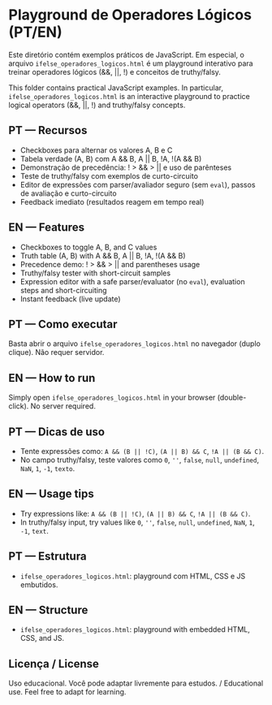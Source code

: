 # Playground de Operadores Lógicos (PT/EN)

Este diretório contém exemplos práticos de JavaScript. Em especial, o arquivo `ifelse_operadores_logicos.html` é um playground interativo para treinar operadores lógicos (&&, ||, !) e conceitos de truthy/falsy.

This folder contains practical JavaScript examples. In particular, `ifelse_operadores_logicos.html` is an interactive playground to practice logical operators (&&, ||, !) and truthy/falsy concepts.

## PT — Recursos

- Checkboxes para alternar os valores A, B e C
- Tabela verdade (A, B) com A && B, A || B, !A, !(A && B)
- Demonstração de precedência: ! > && > || e uso de parênteses
- Teste de truthy/falsy com exemplos de curto-circuito
- Editor de expressões com parser/avaliador seguro (sem `eval`), passos de avaliação e curto-circuito
- Feedback imediato (resultados reagem em tempo real)

## EN — Features

- Checkboxes to toggle A, B, and C values
- Truth table (A, B) with A && B, A || B, !A, !(A && B)
- Precedence demo: ! > && > || and parentheses usage
- Truthy/falsy tester with short-circuit samples
- Expression editor with a safe parser/evaluator (no `eval`), evaluation steps and short-circuiting
- Instant feedback (live update)

## PT — Como executar

Basta abrir o arquivo `ifelse_operadores_logicos.html` no navegador (duplo clique). Não requer servidor.

## EN — How to run

Simply open `ifelse_operadores_logicos.html` in your browser (double-click). No server required.

## PT — Dicas de uso

- Tente expressões como: `A && (B || !C)`, `(A || B) && C`, `!A || (B && C)`.
- No campo truthy/falsy, teste valores como `0`, `''`, `false`, `null`, `undefined`, `NaN`, `1`, `-1`, `texto`.

## EN — Usage tips

- Try expressions like: `A && (B || !C)`, `(A || B) && C`, `!A || (B && C)`.
- In truthy/falsy input, try values like `0`, `''`, `false`, `null`, `undefined`, `NaN`, `1`, `-1`, `text`.

## PT — Estrutura

- `ifelse_operadores_logicos.html`: playground com HTML, CSS e JS embutidos.

## EN — Structure

- `ifelse_operadores_logicos.html`: playground with embedded HTML, CSS, and JS.

## Licença / License

Uso educacional. Você pode adaptar livremente para estudos. / Educational use. Feel free to adapt for learning.
